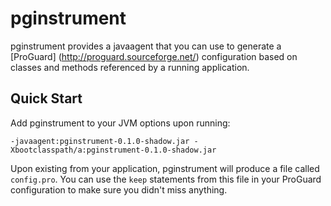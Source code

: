 # pginstrument

pginstrument provides a javaagent that you can use to generate a [ProGuard]
(http://proguard.sourceforge.net/) configuration based on classes and methods
referenced by a running application.

## Quick Start

Add pginstrument to your JVM options upon running:

`-javaagent:pginstrument-0.1.0-shadow.jar -Xbootclasspath/a:pginstrument-0.1.0-shadow.jar`

Upon existing from your application, pginstrument will produce a file called
`config.pro`.  You can use the `keep` statements from this file in your
ProGuard configuration to make sure you didn't miss anything.